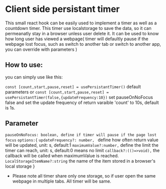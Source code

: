# Client side persistant timer 

This small react hook can be easily used to implement a timer as well as a countdown timer. 
This timer use localstorage to save the data, so it can permeanatly stay in a browser unless user delete it.
It can be used to know how long user has viewed a webpage( timer will defaultly pause if the webpage lost focus, such as switch to another tab or switch to another app, you can override with parameters )

## How to use:
you can simply use like this:

  `const [count,start,pause,reset] = usePersistantTimer()` default parameters
  or
  `const [count,start,pause,reset] = usePersistantTimer(false,{updateFrequency:10})` set pauseOnNoFocus false and set the update frequency of return varaible 'count' to 10s, default is 1s.


## Parameter
`pauseOnNoFocus: boolean, define if timer will pause if the page lost focus`
`options:{`
    `updateFrequency?: number, ` define how often return value will be updated, unit: s, default:1
    `maximumValue?:number,` define the limit the timer can reach, unit: s, default:0 means no limit
    `callback?:(()=>void),` the callback will be called when maximumValue is reached. 
    `LocalStorageItemName?:string` the name of the item stored in a browser's local storage
}

* Please note all timer share only one storage, so if user open the same webpage in multiple tabs. All timer will be same.